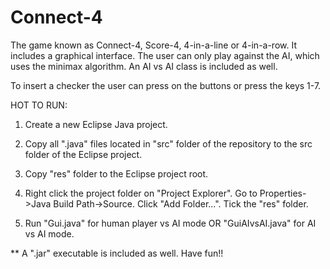 # Connect-4

The game known as Connect-4, Score-4, 4-in-a-line or 4-in-a-row. It includes a graphical interface. The user can only play against the AI, which uses the minimax algorithm. An AI vs AI class is included as well.

To insert a checker the user can press on the buttons or press the keys 1-7.

HOT TO RUN:

1) Create a new Eclipse Java project.

2) Copy all ".java" files located in "src" folder of the repository to the src folder of the Eclipse project.

3) Copy "res" folder to the Eclipse project root.

4) Right click the project folder on "Project Explorer". Go to Properties->Java Build Path->Source. Click "Add Folder...". Tick the "res" folder.

5) Run "Gui.java" for human player vs AI mode OR "GuiAIvsAI.java" for AI vs AI mode.

** A ".jar" executable is included as well.
Have fun!!
